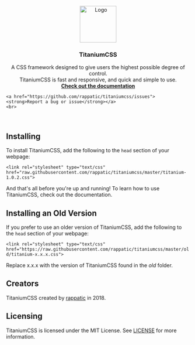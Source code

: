 <p align="center">
  <a href="#">
    <img src="https://image.ibb.co/dafe6o/Picture2.png" alt="Logo" width=100 height=100>
  </a>

  <h3 align="center">TitaniumCSS</h3>
  <p align="center">
    A CSS framework designed to give users the highest possible degree of control.<br>TitaniumCSS is fast and responsive, and quick and simple to use.
  <br>
    <a href="https://github.com/rappatic/titaniumcss/wiki"><strong>Check out the documentation</strong></a>
  
    <a href="https://github.com/rappatic/titaniumcss/issues"><strong>Report a bug or issue</strong></a>
    <br>
  <br>
  </p>
</p>

## Installing

To install TitaniumCSS, add the following to the `head` section of your webpage:

`<link rel="stylesheet" type="text/css" href="raw.githubusercontent.com/rappatic/titaniumcss/master/titanium-1.0.2.css">`

And that's all before you're up and running! To learn how to use TitaniumCSS, check out the documentation.

## Installing an Old Version

If you prefer to use an older version of TitaniumCSS, add the following to the `head` section of your webpage:

`<link rel="stylesheet" type="text/css" href="https://raw.githubusercontent.com/rappatic/titaniumcss/master/old/titanium-x.x.x.css">`

Replace x.x.x with the version of TitaniumCSS found in the *old* folder.

## Creators

TitaniumCSS created by <a href="https://rappatic.com" target="_blank">rappatic</a> in 2018.

## Licensing

TitaniumCSS is licensed under the MIT License. See <a href="https://github.com/rappatic/titaniumcss/blob/master/LICENSE">LICENSE</a> for more information.
